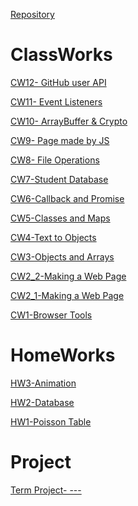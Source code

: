 <link rel="icon" sizes="192x192" href="JS.png">
<link rel="manifest" href="manifest.json">

[Repository](https://github.com/atahanata/ileriprogramlama2021/)

# ClassWorks

[CW12- GitHub user API](https://atahanata.github.io/ileriprogramlama2021/cw12/cw12.html)

[CW11- Event Listeners](https://atahanata.github.io/ileriprogramlama2021/cw11/cw11.html)

[CW10- ArrayBuffer & Crypto](https://atahanata.github.io/ileriprogramlama2021/cw10/cw10.html)

[CW9- Page made by JS](https://atahanata.github.io/ileriprogramlama2021/cw9/countingCw9.html)

[CW8- File Operations](https://atahanata.github.io/ileriprogramlama2021/cw8/cw8.html)

[CW7-Student Database](https://atahanata.github.io/ileriprogramlama2021/cw7/Students.html)

[CW6-Callback and Promise](https://atahanata.github.io/ileriprogramlama2021/cw6/asenkron.html)

[CW5-Classes and Maps](https://atahanata.github.io/ileriprogramlama2021/cw5/Inspector.html)

[CW4-Text to Objects](https://atahanata.github.io/ileriprogramlama2021/cw4/ObjectList.html)

[CW3-Objects and Arrays](https://atahanata.github.io/ileriprogramlama2021/cw3/chap4.html)

[CW2_2-Making a Web Page](https://atahanata.github.io/ileriprogramlama2021/cw2/Counting2)

[CW2_1-Making a Web Page](https://atahanata.github.io/ileriprogramlama2021/cw2/Counting)

[CW1-Browser Tools](https://atahanata.github.io/ileriprogramlama2021/cw1/cw1.png)


# HomeWorks

[HW3-Animation](https://atahanata.github.io/ileriprogramlama2021/)

[HW2-Database](https://atahanata.github.io/ileriprogramlama2021/HW2/Students.html)

[HW1-Poisson Table](https://atahanata.github.io/ileriprogramlama2021/HW1/HW1.html)



# Project

[Term Project- ---](https://atahanata.github.io/ileriprogramlama2021/)
